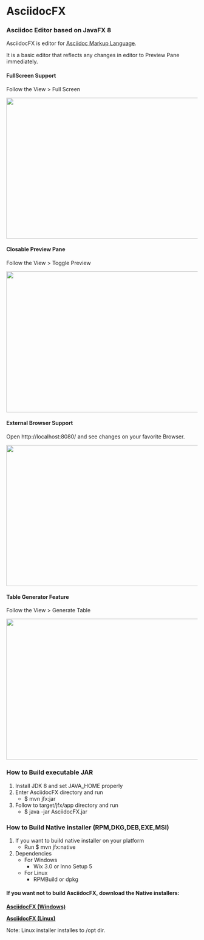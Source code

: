 AsciidocFX
==========

### Asciidoc Editor based on JavaFX 8

AsciidocFX is editor for [Asciidoc Markup Language](http://www.methods.co.nz/asciidoc/).

It is a basic editor that reflects any changes in editor to Preview Pane immediately.

#### FullScreen Support

Follow the View > Full Screen

<img src="http://kodcu.com/ascii-full-screen.png" width="700" height="371"/>

#### Closable Preview Pane

Follow the View > Toggle Preview

<img src="http://kodcu.com/ascii-toggle-preview.png" width="700" height="371"/>

#### External Browser Support

Open http://localhost:8080/ and see changes on your favorite Browser.

<img src="http://kodcu.com/ascii-external.png" width="700" height="371"/>

#### Table Generator Feature

Follow the View > Generate Table

<img src="http://kodcu.com/ascii-table-generator.png" width="700" height="371"/>

### How to Build executable JAR

1. Install JDK 8 and set JAVA_HOME properly
2. Enter AsciidocFX directory and run
    * $ mvn jfx:jar
3. Follow to target/jfx/app directory and run
    * $ java -jar AsciidocFX.jar

### How to Build Native installer (RPM,DKG,DEB,EXE,MSI)
1. If you want to build native installer on your platform
    * Run $ mvn jfx:native
2. Dependencies
    * For Windows
        * Wix 3.0 or Inno Setup 5
    * For Linux
        * RPMBuild or dpkg

#### If you want not to build AsciidocFX, download the Native installers:
<p><b>
<a href="https://github.com/rahmanusta/AsciidocFX/releases/download/0.0.1/AsciidocFX-1.0.msi.zip">AsciidocFX (Windows)</a>
</b></p>
<p><b>
<a href="https://github.com/rahmanusta/AsciidocFX/releases/download/0.0.1/AsciidocFX-1.0-1.i386.rpm.zip">AsciidocFX (Linux)</a>
</b></p>
Note: Linux installer installes to /opt dir.

